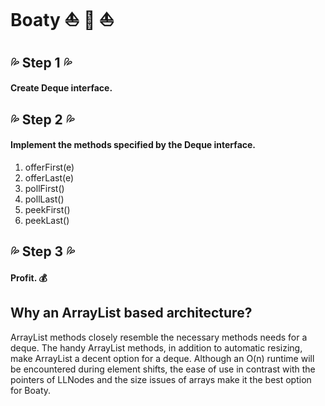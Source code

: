 # Boaty :boat: :speedboat: :sailboat:

##  :sweat_drops: Step 1 :sweat_drops:
#### Create Deque interface.


## :sweat_drops: Step 2 :sweat_drops:
#### Implement the methods specified by the Deque interface.
1. offerFirst(e)
2. offerLast(e)
3. pollFirst()
4. pollLast()
5. peekFirst()
6. peekLast()
## :sweat_drops: Step 3 :sweat_drops:
#### Profit. :moneybag:

## Why an ArrayList based architecture?
ArrayList methods closely resemble the necessary methods needs for a deque.
The handy ArrayList methods, in addition to automatic resizing, make ArrayList a decent option for a deque.
Although an O(n) runtime will be encountered during element shifts, the ease of use in contrast with the pointers of LLNodes
and the size issues of arrays make it the best option for Boaty.

